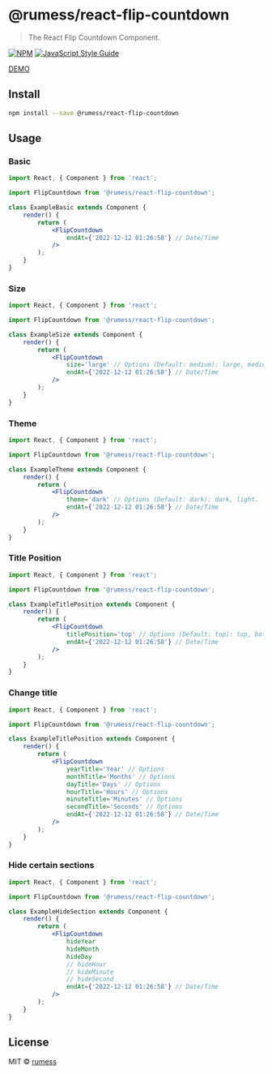 # @rumess/react-flip-countdown

> The React Flip Countdown Component.

[![NPM](https://img.shields.io/npm/v/@rumess/react-flip-countdown.svg)](https://www.npmjs.com/package/@rumess/react-flip-countdown) [![JavaScript Style Guide](https://img.shields.io/badge/code_style-standard-brightgreen.svg)](https://standardjs.com)

[DEMO](https://rumess.github.io/react-flip-countdown/)

## Install

```bash
npm install --save @rumess/react-flip-countdown
```

## Usage

### Basic

```jsx
import React, { Component } from 'react';

import FlipCountdown from '@rumess/react-flip-countdown';

class ExampleBasic extends Component {
    render() {
        return (
            <FlipCountdown
                endAt={'2022-12-12 01:26:58'} // Date/Time
            />
        );
    }
}
```

### Size

```jsx
import React, { Component } from 'react';

import FlipCountdown from '@rumess/react-flip-countdown';

class ExampleSize extends Component {
    render() {
        return (
            <FlipCountdown
                size='large' // Options (Default: medium): large, medium, small, extra-small.
                endAt={'2022-12-12 01:26:58'} // Date/Time
            />
        );
    }
}
```

### Theme

```jsx
import React, { Component } from 'react';

import FlipCountdown from '@rumess/react-flip-countdown';

class ExampleTheme extends Component {
    render() {
        return (
            <FlipCountdown
                theme='dark' // Options (Default: dark): dark, light.
                endAt={'2022-12-12 01:26:58'} // Date/Time
            />
        );
    }
}
```

### Title Position

```jsx
import React, { Component } from 'react';

import FlipCountdown from '@rumess/react-flip-countdown';

class ExampleTitlePosition extends Component {
    render() {
        return (
            <FlipCountdown
                titlePosition='top' // Options (Default: top): top, bottom.
                endAt={'2022-12-12 01:26:58'} // Date/Time
            />
        );
    }
}
```

### Change title

```jsx
import React, { Component } from 'react';

import FlipCountdown from '@rumess/react-flip-countdown';

class ExampleTitlePosition extends Component {
    render() {
        return (
            <FlipCountdown
                yearTitle='Year' // Options
                monthTitle='Months' // Options
                dayTitle='Days' // Options
                hourTitle='Hours' // Options
                minuteTitle='Minutes' // Options
                secondTitle='Seconds' // Options
                endAt={'2022-12-12 01:26:58'} // Date/Time
            />
        );
    }
}
```

### Hide certain sections

```jsx
import React, { Component } from 'react';

import FlipCountdown from '@rumess/react-flip-countdown';

class ExampleHideSection extends Component {
    render() {
        return (
            <FlipCountdown
                hideYear
                hideMonth
                hideDay
                // hideHour
                // hideMinute
                // hideSecond
                endAt={'2022-12-12 01:26:58'} // Date/Time
            />
        );
    }
}
```

## License

MIT © [rumess](https://github.com/rumess)
